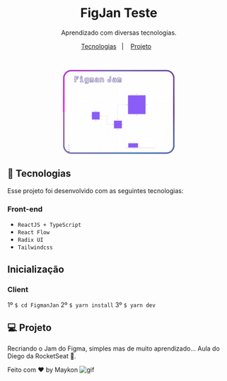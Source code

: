 <h1 align="center"> FigJan Teste </h1>

<p align="center">
Aprendizado com diversas tecnologias. <br/>
</p>

<p align="center">
  <a href="#-tecnologias">Tecnologias</a>&nbsp;&nbsp;&nbsp;|&nbsp;&nbsp;&nbsp;
  <a href="#-projeto">Projeto</a>&nbsp;&nbsp;&nbsp; 

</p>

<br>

<p align="center">
  <img alt="projeto FigJam" src="preview.jpg" width="50%">
</p>

## 🧭 Tecnologias

Esse projeto foi desenvolvido com as seguintes tecnologias:

### Front-end
+ `ReactJS + TypeScript`
+ `React Flow`
+ `Radix UI`
+ `Tailwindcss`

## Inicialização

### Client

  1º `$ cd FigmanJan`
  2º `$ yarn install`
  3º `$ yarn dev`

## 💻 Projeto

Recriando o Jam do Figma, simples mas de muito aprendizado...
Aula do Diego da RocketSeat 🚀.


Feito com ♥ by Maykon <img src="https://github.com/abdoachhoubi/abdoachhoubi/blob/main/gifs/Hi.gif" width="30" alt="gif" />
